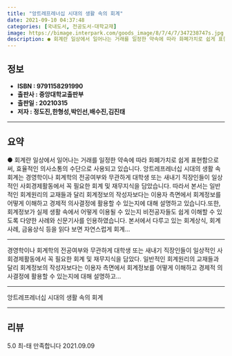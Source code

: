 ```yaml
---
title: "앙트레프레너십 시대의 생활 속의 회계"
date: 2021-09-10 04:37:48
categories: [국내도서, 전공도서-대학교재]
image: https://bimage.interpark.com/goods_image/8/7/4/7/347238747s.jpg
description: ● 회계란 일상에서 일어나는 거래를 일정한 약속에 따라 화폐가치로 쉽게 표현함으로써, 효율적인 의사소통의 수단으로 사용되고 있습니다. 앙트레프레너십 시대의 생활 속 회계는 경영학이나 회계학의 전공여부와 무관하게 대학생 또는 새내기 직장인들이 일상적인 사회경제활동에서 꼭 필요한 회계 및
---
```


## **정보**

- **ISBN : 9791158291990**
- **출판사 : 중앙대학교출판부**
- **출판일 : 20210315**
- **저자 : 정도진,한형성,박인선,배수진,김진태**

------



## **요약**

●  회계란 일상에서 일어나는 거래를 일정한 약속에 따라 화폐가치로 쉽게 표현함으로써, 효율적인 의사소통의 수단으로 사용되고 있습니다. 앙트레프레너십 시대의 생활 속 회계는 경영학이나 회계학의 전공여부와 무관하게 대학생 또는 새내기 직장인들이 일상적인 사회경제활동에서 꼭 필요한 회계 및 재무지식을 담았습니다. 따라서 본서는 일반적인 회계원리의 교재들과 달리 회계정보의 작성자보다는 이용자 측면에서 회계정보를 어떻게 이해하고 경제적 의사결정에 활용할 수 있는지에 대해 설명하고 있습니다.또한, 회계정보가 실제 생활 속에서 어떻게 이용될 수 있는지 비전공자들도 쉽게 이해할 수 있도록 다양한 사례와 신문기사를 인용하였습니다. 본서에서 다루고 있는 회계상식, 회계사례, 금융상식 등을 읽다 보면 자연스럽게 회계...

------

경영학이나 회계학의 전공여부와 무관하게 대학생 또는 새내기 직장인들이 일상적인 사회경제활동에서 꼭 필요한 회계 및 재무지식을 담았다. 일반적인 회계원리의 교재들과 달리 회계정보의 작성자보다는 이용자 측면에서 회계정보를 어떻게 이해하고 경제적 의사결정에 활용할 수 있는지에 대해 설명하고... 

------


앙트레프레너십 시대의 생활 속의 회계 

------


## **리뷰** 

5.0 최-태 만족합니다  2021.09.09 <br/>